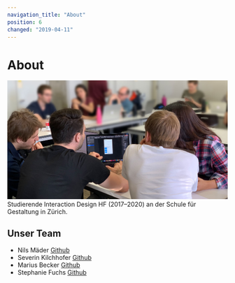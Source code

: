 ```yaml
---
navigation_title: "About"
position: 6
changed: "2019-04-11"
---
```


# About

![Benefit – Team](_media/Benefit_Team_col.jpg)
Studierende Interaction Design HF (2017–2020) an der Schule für Gestaltung in Zürich.


## Unser Team
* Nils Mäder [Github](https://github.com/NMA93)
* Severin Kilchhofer [Github](https://github.com/severinkilchhofer)
* Marius Becker [Github](https://github.com/mariusbecker)
* Stephanie Fuchs [Github](https://github.com/stfffchs)
 
